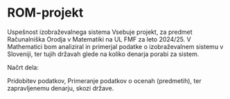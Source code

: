 # ROM-projekt

Uspešnost izobraževalnega sistema
Vsebuje projekt, za predmet Računalniška Orodja v Matematiki na UL FMF za leto 2024/25. V Mathematici bom analiziral in primerjal podatke o izobraževalnem sistemu v Sloveniji, ter tujih državah glede na koliko denarja porabi za sistem.

Načrt dela:

Pridobitev podatkov,
Primeranje podatkov o ocenah (predmetih), ter zapravljenemu denarju, skozi države.
